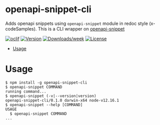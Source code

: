 openapi-snippet-cli
===================

Adds openapi snippets using `openapi-snippet` module in redoc style (x-codeSamples). This is a CLI wrapper on [openapi-snippet](https://github.com/ErikWittern/openapi-snippet)

[![oclif](https://img.shields.io/badge/cli-oclif-brightgreen.svg)](https://oclif.io)
[![Version](https://img.shields.io/npm/v/openapi-snippet-cli.svg)](https://npmjs.org/package/openapi-snippet-cli)
[![Downloads/week](https://img.shields.io/npm/dw/openapi-snippet-cli.svg)](https://npmjs.org/package/openapi-snippet-cli)
[![License](https://img.shields.io/npm/l/openapi-snippet-cli.svg)](https://github.com/richardkabiling/openapi-snippet-cli/blob/master/package.json)

<!-- toc -->
* [Usage](#usage)
<!-- tocstop -->
# Usage
<!-- usage -->
```sh-session
$ npm install -g openapi-snippet-cli
$ openapi-snippet COMMAND
running command...
$ openapi-snippet (-v|--version|version)
openapi-snippet-cli/0.1.0 darwin-x64 node-v12.16.1
$ openapi-snippet --help [COMMAND]
USAGE
  $ openapi-snippet COMMAND
...
```
<!-- usagestop -->
